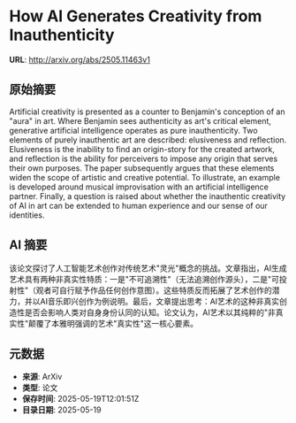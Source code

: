 # How AI Generates Creativity from Inauthenticity

**URL**: http://arxiv.org/abs/2505.11463v1

## 原始摘要

Artificial creativity is presented as a counter to Benjamin's conception of
an "aura" in art. Where Benjamin sees authenticity as art's critical element,
generative artificial intelligence operates as pure inauthenticity. Two
elements of purely inauthentic art are described: elusiveness and reflection.
Elusiveness is the inability to find an origin-story for the created artwork,
and reflection is the ability for perceivers to impose any origin that serves
their own purposes. The paper subsequently argues that these elements widen the
scope of artistic and creative potential. To illustrate, an example is
developed around musical improvisation with an artificial intelligence partner.
Finally, a question is raised about whether the inauthentic creativity of AI in
art can be extended to human experience and our sense of our identities.


## AI 摘要

该论文探讨了人工智能艺术创作对传统艺术"灵光"概念的挑战。文章指出，AI生成艺术具有两种非真实性特质：一是"不可追溯性"（无法追溯创作源头），二是"可投射性"（观者可自行赋予作品任何创作意图）。这些特质反而拓展了艺术创作的潜力，并以AI音乐即兴创作为例说明。最后，文章提出思考：AI艺术的这种非真实创造性是否会影响人类对自身身份认同的认知。论文认为，AI艺术以其纯粹的"非真实性"颠覆了本雅明强调的艺术"真实性"这一核心要素。

## 元数据

- **来源**: ArXiv
- **类型**: 论文
- **保存时间**: 2025-05-19T12:01:51Z
- **目录日期**: 2025-05-19
